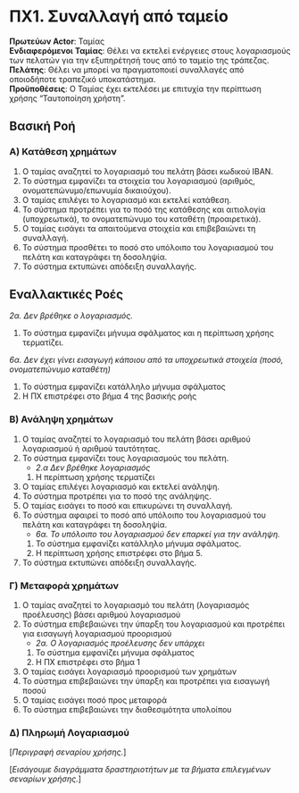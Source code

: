 # ΠΧ1. Συναλλαγή από ταμείο

**Πρωτεύων Actor**: Ταμίας  
**Ενδιαφερόμενοι**
**Ταμίας**: Θέλει να εκτελεί ενέργειες στους λογαριασμούς των πελατών για την εξυπηρέτησή τους από το ταμείο της τράπεζας.  
**Πελάτης**: Θέλει να μπορεί να πραγματοποιεί συναλλαγές από οποιοδήποτε τραπεζικό υποκατάστημα.  
**Προϋποθέσεις**: Ο Ταμίας έχει εκτελέσει με επιτυχία την περίπτωση χρήσης “Ταυτοποίηση χρήστη”.  

## Βασική Ροή

### Α) Κατάθεση χρημάτων

1. Ο ταμίας αναζητεί το λογαριασμό του πελάτη βάσει κωδικού IBAN.
2. Το σύστημα εμφανίζει τα στοιχεία του λογαριασμού (αριθμός, ονοματεπώνυμο/επωνυμία δικαιούχου).
3. Ο ταμίας επιλέγει το λογαριασμό και εκτελεί κατάθεση.
4. Το σύστημα προτρέπει για το ποσό της κατάθεσης και αιτιολογία (υποχρεωτικά), το ονοματεπώνυμο του καταθέτη (προαιρετικά).
5. Ο ταμίας εισάγει τα απαιτούμενα στοιχεία και επιβεβαιώνει τη συναλλαγή.
6. Το σύστημα προσθέτει το ποσό στο υπόλοιπο του λογαριασμού του πελάτη και καταγράφει τη δοσοληψία.
7. Το σύστημα εκτυπώνει απόδειξη συναλλαγής.

## Εναλλακτικές Ροές

*2α. Δεν βρέθηκε ο λογαριασμός.*  
1. Το σύστημα εμφανίζει μήνυμα σφάλματος και η περίπτωση χρήσης τερματίζει.

*6α. Δεν έχει γίνει εισαγωγή κάποιου από τα υποχρεωτικά στοιχεία (ποσό, ονοματεπώνυμο καταθέτη)*
1. Το σύστημα εμφανίζει κατάλληλο μήνυμα σφάλματος
2. Η ΠΧ επιστρέφει στο βήμα 4 της βασικής ροής

### Β) Ανάληψη χρημάτων

1. Ο ταμίας αναζητεί το λογαριασμό του πελάτη βάσει αριθμού λογαριασμού ή αριθμού ταυτότητας.
2. Το σύστημα εμφανίζει τους λογαριασμούς του πελάτη.  
   * *2.α Δεν βρέθηκε λογαριασμός*
	1. Η περίπτωση χρήσης τερματίζει
3. Ο ταμίας επιλέγει λογαριασμό και εκτελεί ανάληψη.
4. Το σύστημα προτρέπει για το ποσό της ανάληψης.
5. Ο ταμίας εισάγει το ποσό και επικυρώνει τη συναλλαγή.
6. Το σύστημα αφαιρεί το ποσό από υπόλοιπο του λογαριασμού του πελάτη και καταγράφει τη δοσοληψία.  
    * *6α. Το υπόλοιπο του λογαριασμού δεν επαρκεί για την ανάληψη.*
    1. Το σύστημα εμφανίζει κατάλληλο μήνυμα σφάλματος.
    2. Η περίπτωση χρήσης επιστρέφει στο βήμα 5.
7. Το σύστημα εκτυπώνει απόδειξη συναλλαγής.

### Γ) Μεταφορά χρημάτων

1. O ταμίας αναζητεί το λογαριασμό του πελάτη (λογαριασμός προέλευσης) βάσει αριθμού λογαριασμού
2. Το σύστημα επιβεβαιώνει την ύπαρξη του λογαριασμού και προτρέπει για εισαγωγή  λογαριασμού προορισμού
   * *2α. Ο λογαριασμός προέλευσης δεν υπάρχει*
   1. Το σύστημα εμφανίζει μήνυμα σφάλματος
   2. Η ΠΧ επιστρέφει στο βήμα 1
3. Ο ταμίας εισάγει λογαριασμό προορισμού των χρημάτων
4. Το σύστημα επιβεβαιώνει την ύπαρξη και προτρέπει για εισαγωγή ποσού
5. Ο ταμίας εισάγει ποσό προς μεταφορά
6. Το σύστημα επιβεβαιώνει την διαθεσιμότητα υπολοίπου

### Δ) Πληρωμή Λογαριασμού

\[*Περιγραφή σεναρίου χρήσης.*\]


\[*Εισάγουμε διαγράμματα δραστηριοτήτων με τα βήματα επιλεγμένων σεναρίων χρήσης.*\]
